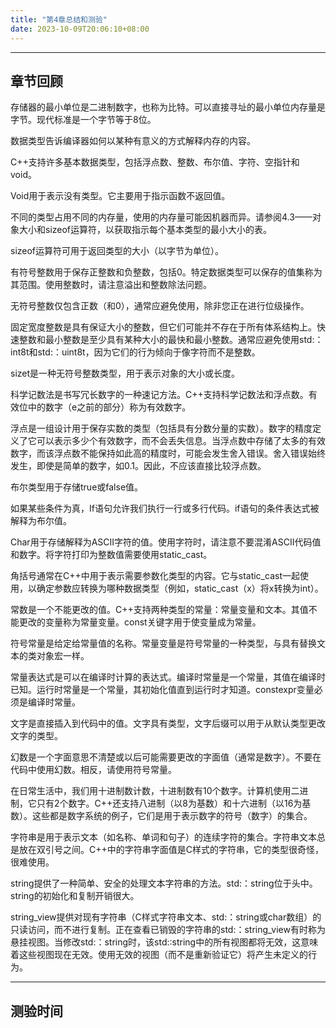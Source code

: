```yaml
---
title: "第4章总结和测验"
date: 2023-10-09T20:06:10+08:00
---
```


***
## 章节回顾

存储器的最小单位是二进制数字，也称为比特。可以直接寻址的最小单位内存量是字节。现代标准是一个字节等于8位。

数据类型告诉编译器如何以某种有意义的方式解释内存的内容。

C++支持许多基本数据类型，包括浮点数、整数、布尔值、字符、空指针和void。

Void用于表示没有类型。它主要用于指示函数不返回值。

不同的类型占用不同的内存量，使用的内存量可能因机器而异。请参阅4.3——对象大小和sizeof运算符，以获取指示每个基本类型的最小大小的表。

sizeof运算符可用于返回类型的大小（以字节为单位）。

有符号整数用于保存正整数和负整数，包括0。特定数据类型可以保存的值集称为其范围。使用整数时，请注意溢出和整数除法问题。

无符号整数仅包含正数（和0），通常应避免使用，除非您正在进行位级操作。

固定宽度整数是具有保证大小的整数，但它们可能并不存在于所有体系结构上。快速整数和最小整数是至少具有某种大小的最快和最小整数。通常应避免使用std:：int8t和std:：uint8t，因为它们的行为倾向于像字符而不是整数。

sizet是一种无符号整数类型，用于表示对象的大小或长度。

科学记数法是书写冗长数字的一种速记方法。C++支持科学记数法和浮点数。有效位中的数字（e之前的部分）称为有效数字。

浮点是一组设计用于保存实数的类型（包括具有分数分量的实数）。数字的精度定义了它可以表示多少个有效数字，而不会丢失信息。当浮点数中存储了太多的有效数字，而该浮点数不能保持如此高的精度时，可能会发生舍入错误。舍入错误始终发生，即使是简单的数字，如0.1。因此，不应该直接比较浮点数。

布尔类型用于存储true或false值。

如果某些条件为真，If语句允许我们执行一行或多行代码。if语句的条件表达式被解释为布尔值。

Char用于存储解释为ASCII字符的值。使用字符时，请注意不要混淆ASCII代码值和数字。将字符打印为整数值需要使用static_cast。

角括号通常在C++中用于表示需要参数化类型的内容。它与static_cast一起使用，以确定参数应转换为哪种数据类型（例如，static_cast<int>（x）将x转换为int）。

常数是一个不能更改的值。C++支持两种类型的常量：常量变量和文本。其值不能更改的变量称为常量变量。const关键字用于使变量成为常量。

符号常量是给定给常量值的名称。常量变量是符号常量的一种类型，与具有替换文本的类对象宏一样。

常量表达式是可以在编译时计算的表达式。编译时常量是一个常量，其值在编译时已知。运行时常量是一个常量，其初始化值直到运行时才知道。constexpr变量必须是编译时常量。

文字是直接插入到代码中的值。文字具有类型，文字后缀可以用于从默认类型更改文字的类型。

幻数是一个字面意思不清楚或以后可能需要更改的字面值（通常是数字）。不要在代码中使用幻数。相反，请使用符号常量。

在日常生活中，我们用十进制数计数，十进制数有10个数字。计算机使用二进制，它只有2个数字。C++还支持八进制（以8为基数）和十六进制（以16为基数）。这些都是数字系统的例子，它们是用于表示数字的符号（数字）的集合。

字符串是用于表示文本（如名称、单词和句子）的连续字符的集合。字符串文本总是放在双引号之间。C++中的字符串字面值是C样式的字符串，它的类型很奇怪，很难使用。

string提供了一种简单、安全的处理文本字符串的方法。std:：string位于<string>头中。string的初始化和复制开销很大。

string_view提供对现有字符串（C样式字符串文本、std:：string或char数组）的只读访问，而不进行复制。正在查看已销毁的字符串的std:：string_view有时称为悬挂视图。当修改std:：string时，该std:∶string中的所有视图都将无效，这意味着这些视图现在无效。使用无效的视图（而不是重新验证它）将产生未定义的行为。

***
## 测验时间

